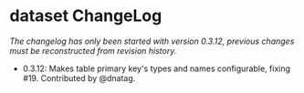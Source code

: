 # dataset ChangeLog

*The changelog has only been started with version 0.3.12, previous
changes must be reconstructed from revision history.*

* 0.3.12: Makes table primary key's types and names configurable, fixing
  #19. Contributed by @dnatag.
